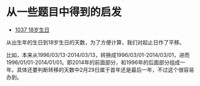 # 从一些题目中得到的启发

- [1037 18岁生日](http://codeup.cn/problem.php?id=1037)

从出生年的生日到18岁生日的天数，为了方便计算，我们对起止日作了平移。

比如，本来从1996/03/13-2014/03/13，转换成1996/03/01-2014/03/01，进而1996/01/01-2014/01/01。即2014年的前面部分，和1996年的后面部分组成一年。具体还要判断转移的天数中2月29日属于首年还是最后一年，不过这个很容易办到。


